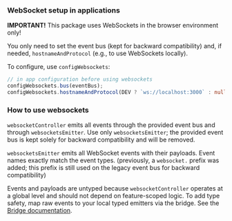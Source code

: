 ### WebSocket setup in applications
__IMPORTANT!__ This package uses WebSockets in the browser environment only!

You only need to set the event bus (kept for backward compatibility) and, if needed, `hostnameAndProtocol` (e.g., to use WebSockets locally).

To configure, use `configWebsockets`:

```typescript
// in app configuration before using websockets
configWebsockets.bus(eventBus);
configWebsockets.hostnameAndProtocol(DEV ? `ws://localhost:3000` : null);
```

### How to use websockets

`websocketController` emits all events through the provided event bus and through `websocketsEmitter`.
Use only `websocketsEmitter`; the provided event bus is kept solely for backward compatibility and will be removed.

`websocketsEmitter` emits all WebSocket events with their payloads. Event names exactly match the event types.
(previously, a `websocket.` prefix was added; this prefix is still used on the legacy event bus for backward compatibility)

Events and payloads are untyped because `websocketController` operates at a global level and should not depend on feature-scoped logic. To add type safety, map raw events to your local typed emitters via the bridge. See the [Bridge documentation](./bridge/readme.md).

